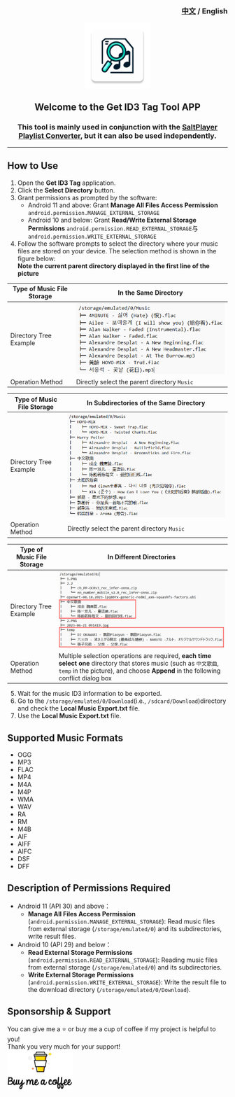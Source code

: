 <h3 align="right"><a href="README.md">中文</a> / English</h3>
<p align="center">
    <img src="app/src/main/res/mipmap-xxxhdpi/ic_launcher.webp" width = "150" height = "150" alt="cover" align=center />
    <h2 align="center"> Welcome to the Get ID3 Tag Tool APP</h2>
    <h3 align="center">This tool is mainly used in conjunction with the <a href="https://github.com/Winnie0408/SaltPlayerConverter">SaltPlayer Playlist Converter</a>, but it can also be used independently.</h3>
</p>

---

## How to Use

1. Open the **Get ID3 Tag** application.
2. Click the **Select Directory** button.
3. Grant permissions as prompted by the software:
    * Android 11 and above: Grant **Manage All Files Access Permission** `android.permission.MANAGE_EXTERNAL_STORAGE`
    * Android 10 and below: Grant **Read/Write External Storage Permissions** `android.permission.READ_EXTERNAL_STORAGE`与`android.permission.WRITE_EXTERNAL_STORAGE`
4. Follow the software prompts to select the directory where your music files are stored on your device. The selection method is shown in the figure below:<br>
   **Note the current parent directory displayed in the first line of the picture**

| Type of Music File Storage | In the Same Directory                        |
|----------------------------|----------------------------------------------|
| Directory Tree Example     | ![img.png](markdownResources/img1.png)       | 
| Operation Method           | Directly select the parent directory `Music` | 

| Type of Music File Storage | In Subdirectories of the Same Directory      | 
|----------------------------|----------------------------------------------|
| Directory Tree Example     | ![img.png](markdownResources/img2.png)       |
| Operation Method           | Directly select the parent directory `Music` |

| Type of Music File Storage | In Different Directories                                                                                                                                                                             |
|----------------------------|------------------------------------------------------------------------------------------------------------------------------------------------------------------------------------------------------|
| Directory Tree Example     | ![img.png](markdownResources/img3.png)                                                                                                                                                               |
| Operation Method           | Multiple selection operations are required, **each time select one** directory that stores music (such as `中文歌曲`, `temp` in the picture), and choose **Append** in the following conflict dialog box |

5. Wait for the music ID3 information to be exported.
6. Go to the `/storage/emulated/0/Download`(i.e., `/sdcard/Download`)directory and check the **Local Music Export.txt** file.
7. Use the **Local Music Export.txt** file.

## Supported Music Formats

- OGG
- MP3
- FLAC
- MP4
- M4A
- M4P
- WMA
- WAV
- RA
- RM
- M4B
- AIF
- AIFF
- AIFC
- DSF
- DFF

## Description of Permissions Required

- Android 11 (API 30) and above：
    - **Manage All Files Access Permission** (`android.permission.MANAGE_EXTERNAL_STORAGE`): Read music files from external storage (`/storage/emulated/0`) and its subdirectories, write result files.
- Android 10 (API 29) and below：
    - **Read External Storage Permissions** (`android.permission.READ_EXTERNAL_STORAGE`): Reading music files from external storage (`/storage/emulated/0`) and its subdirectories.
    - **Write External Storage Permissions** (`android.permission.WRITE_EXTERNAL_STORAGE`): Write the result file to the download directory (`/storage/emulated/0/Download`).

## Sponsorship & Support

You can give me a ⭐ or buy me a cup of coffee if my project is helpful to you!<br>
Thank you very much for your support!<br>
<a  href="markdownResources/Alipay WeChatPay.jpg">
<img src="markdownResources/Sponsorship.png" width = "150" height = "90" alt="alipay.jpg" align=center />
</a>